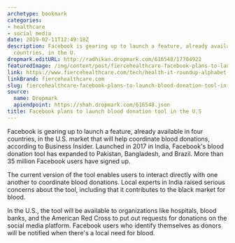 ```yaml
---
archetype: bookmark
categories:
- healthcare
- social media
date: 2019-02-11T12:49:18Z
description: Facebook is gearing up to launch a feature, already available in four
  countries, in the U.
dropmark.editURL: http://radhikan.dropmark.com/616548/17704922
featuredImage: /img/content/post/fiercehealthcare-facebook-plans-to-launch-blood-donation-tool-in-the-u-s.jpg
link: https://www.fiercehealthcare.com/tech/health-it-roundup-alphabet-s-verily-building-campus-to-combat-opioid-addiction-healthcare
linkBrand: fiercehealthcare.com
slug: fiercehealthcare-facebook-plans-to-launch-blood-donation-tool-in-the-u-s
source:
  name: Dropmark
  apiendpoint: https://shah.dropmark.com/616548.json
title: Facebook plans to launch blood donation tool in the U.S
---
```

Facebook is gearing up to launch a feature, already available in four countries, in the U.S. market that will help coordinate blood donations, according to Business Insider. Launched in 2017 in India, Facebook's blood donation tool has expanded to Pakistan, Bangladesh, and Brazil. More than 35 million Facebook users have signed up.

The current version of the tool enables users to interact directly with one another to coordinate blood donations. Local experts in India raised serious concerns about the tool, including that it contributes to the black market for blood.

In the U.S., the tool will be available to organizations like hospitals, blood banks, and the American Red Cross to put out requests for donations on the social media platform. Facebook users who identify themselves as donors will be notified when there's a local need for blood.